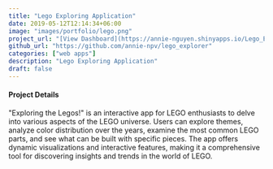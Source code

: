 ```yaml
---
title: "Lego Exploring Application"
date: 2019-05-12T12:14:34+06:00
image: "images/portfolio/lego.png"
project_url: "[View Dashboard](https://annie-nguyen.shinyapps.io/Lego_Explore_App/)"
github_url: "https://github.com/annie-npv/lego_explorer"
categories: ["web apps"]
description: "Lego Exploring Application"
draft: false
---
```



#### Project Details

"Exploring the Legos!" is an interactive app for LEGO enthusiasts to delve into various aspects of the LEGO universe. Users can explore themes, analyze color distribution over the years, examine the most common LEGO parts, and see what can be built with specific pieces. The app offers dynamic visualizations and interactive features, making it a comprehensive tool for discovering insights and trends in the world of LEGO.
